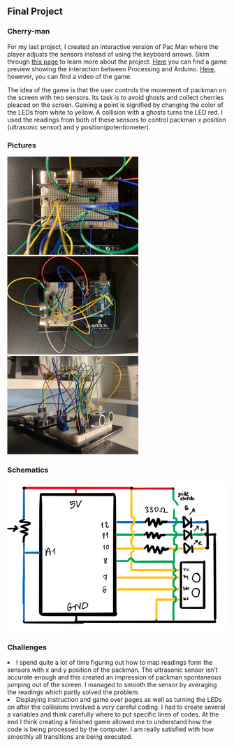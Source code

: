 ## Final Project
### Cherry-man

For my last project, I created an interactive version of Pac Man where the player adjusts the sensors instead of using the keyboard arrows. Skim through [this page](https://github.com/martapienkosz/interactivemedia/blob/master/finalProject/journal.md) to learn more about the project. [Here](https://drive.google.com/file/d/1tTu0cZ11i4OVjSsQgJ17QdALKf_O11EA/view?usp=sharing) you can find a game preview showing the interaction between Processing and Arduino. [Here](https://drive.google.com/file/d/1tQZ-tte18zLt6rMmS_dTMdtvdNMafPEc/view?usp=sharing), however, you can find a video of the game.

The idea of the game is that the user controls the movement of packman on the screen with two sensors. Its task is to avoid ghosts and collect cherries pleaced on the screen. Gaining a point is signified by changing the color of the LEDs from white to yellow. A collision with a ghosts turns the LED red. I used the readings from both of these sensors to control packman x position (ultrasonic sensor) and y position(potentiometer).


### Pictures

<img src= "https://github.com/martapienkosz/interactivemedia/blob/master/Media/pic1.jpg" width= "300"> <img src= "https://github.com/martapienkosz/interactivemedia/blob/master/Media/pic2.jpg" width= "300"> <img src= "https://github.com/martapienkosz/interactivemedia/blob/master/Media/pic3.jpg" width= "300">


### Schematics

<img src= "https://github.com/martapienkosz/interactivemedia/blob/master/Media/scr11.png" width= "800">


### Challenges
<li> I spend quite a lot of time figuring out how to map readings form the sensors with x and y position of the packman. The ultrasonic sensor isn’t accurate enough and this created an impression of packman spontaneous jumping out of the screen. I managed to smooth the sensor by averaging the readings which partly solved the problem. </li>
<li> Displaying instruction and game over pages as well as turning the LEDs on after the collisions involved a very careful coding. I had to create several a variables and think carefully where to put specific lines of codes. At the end I think creating a finished game allowed me to understand how the code is being processed by the computer. I am really satisfied with how smoothly all transitions are being executed. </li>

